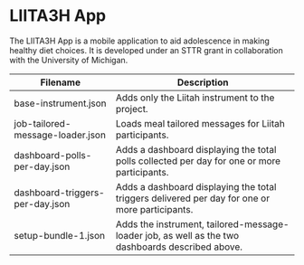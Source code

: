# LIITA3H App
The LIITA3H App is a mobile application to aid adolescence in making healthy diet choices.  It is developed under an STTR grant in collaboration with the University of Michigan.

| Filename | Description |
| --- | --- |
| base-instrument.json | Adds only the Liitah instrument to the project. |
| job-tailored-message-loader.json | Loads meal tailored messages for Liitah participants. |
| dashboard-polls-per-day.json | Adds a dashboard displaying the total polls collected per day for one or more participants. |
| dashboard-triggers-per-day.json | Adds a dashboard displaying the total triggers delivered per day for one or more participants. |
| setup-bundle-1.json | Adds the instrument, tailored-message-loader job, as well as the two dashboards described above. |